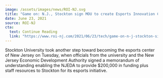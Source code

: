 ```yaml
---
image: /assets/images/news/ROI-NJ.svg
title: "Game on: N.J., Stockton sign MOU to create Esports Innovation Center in Atlantic City"
date: June 23, 2021
source: ROI-NJ
cta:
  text: Continue Reading
  link: "https://www.roi-nj.com/2021/06/23/tech/game-on-n-j-stockton-sign-mou-to-create-esports-innovation-center-in-atlantic-city/"
---
```


Stockton University took another step toward becoming the esports center of New Jersey on Tuesday, when officials from the university and the New Jersey Economic Development Authority signed a memorandum of understanding enabling the NJEDA to provide $200,000 in funding plus staff resources to Stockton for its esports initiative.
